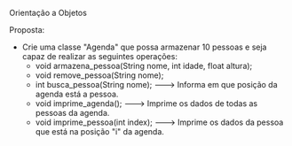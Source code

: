 Orientação a Objetos

Proposta:
-  Crie uma classe "Agenda" que possa armazenar 10 pessoas e seja capaz de realizar as seguintes operações:
   + void armazena_pessoa(String nome, int idade, float altura);
   + void remove_pessoa(String nome);
   + int busca_pessoa(String nome); ---> Informa em que posição da agenda está a pessoa.  
   + void imprime_agenda(); ---> Imprime os dados de todas as pessoas da agenda.
   + void imprime_pessoa(int index); ---> Imprime os dados da pessoa que está na posição "i" da agenda.
